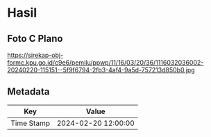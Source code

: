 # Hasil

## Foto C Plano

https://sirekap-obj-formc.kpu.go.id/c9e6/pemilu/ppwp/11/16/03/20/36/1116032036002-20240220-115151--5f9f6794-2fb3-4af4-9a5d-757213d850b0.jpg


## Metadata

| Key        | Value               |
| ---------- | ------------------- |
| Time Stamp | 2024-02-20 12:00:00 |



